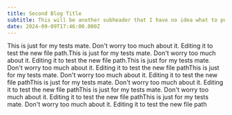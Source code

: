 ```yaml
---
title: Second Blog Title
subtitle: This will be another subheader that I have no idea what to put in. This is a testing area folks. Check back later!
date: 2024-09-09T17:46:00.000Z
---
```

This is just for my tests mate. Don't worry too much about it. Editing it to test the new file path.This is just for my tests mate. Don't worry too much about it. Editing it to test the new file path.This is just for my tests mate. Don't worry too much about it. Editing it to test the new file pathThis is just for my tests mate. Don't worry too much about it. Editing it to test the new file pathThis is just for my tests mate. Don't worry too much about it. Editing it to test the new file pathThis is just for my tests mate. Don't worry too much about it. Editing it to test the new file pathThis is just for my tests mate. Don't worry too much about it. Editing it to test the new file path